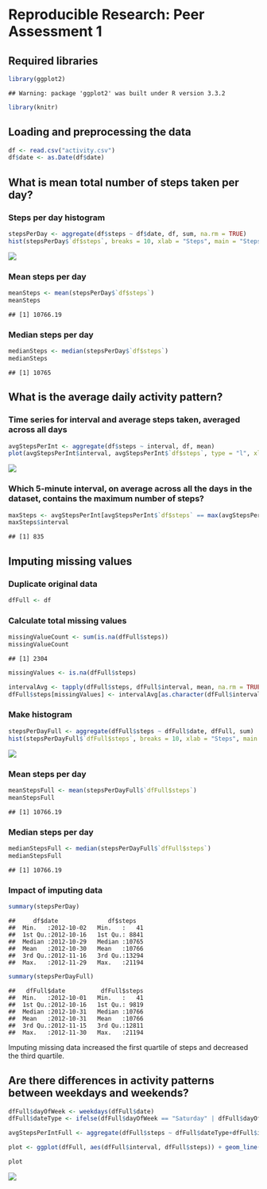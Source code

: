 # Reproducible Research: Peer Assessment 1

## Required libraries

```r
library(ggplot2)
```

```
## Warning: package 'ggplot2' was built under R version 3.3.2
```

```r
library(knitr)
```


## Loading and preprocessing the data

```r
df <- read.csv("activity.csv")
df$date <- as.Date(df$date)
```

## What is mean total number of steps taken per day?
### Steps per day histogram

```r
stepsPerDay <- aggregate(df$steps ~ df$date, df, sum, na.rm = TRUE)
hist(stepsPerDay$`df$steps`, breaks = 10, xlab = "Steps", main = "Steps Per Day", col="#6cabe7")
```

![](PA1_template_files/figure-html/unnamed-chunk-3-1.png)<!-- -->

### Mean steps per day

```r
meanSteps <- mean(stepsPerDay$`df$steps`)
meanSteps
```

```
## [1] 10766.19
```

### Median steps per day

```r
medianSteps <- median(stepsPerDay$`df$steps`)
medianSteps
```

```
## [1] 10765
```

## What is the average daily activity pattern?
### Time series for interval and average steps taken, averaged across all days

```r
avgStepsPerInt <- aggregate(df$steps ~ interval, df, mean)
plot(avgStepsPerInt$interval, avgStepsPerInt$`df$steps`, type = "l", xlab="Interval", ylab = "Steps", main = "Average Steps Per Day")
```

![](PA1_template_files/figure-html/unnamed-chunk-6-1.png)<!-- -->

### Which 5-minute interval, on average across all the days in the dataset, contains the maximum number of steps?

```r
maxSteps <- avgStepsPerInt[avgStepsPerInt$`df$steps` == max(avgStepsPerInt$`df$steps`),]
maxSteps$interval
```

```
## [1] 835
```

## Imputing missing values
### Duplicate original data

```r
dfFull <- df
```

### Calculate total missing values

```r
missingValueCount <- sum(is.na(dfFull$steps))
missingValueCount
```

```
## [1] 2304
```

```r
missingValues <- is.na(dfFull$steps)

intervalAvg <- tapply(dfFull$steps, dfFull$interval, mean, na.rm = TRUE, simplify = TRUE)
dfFull$steps[missingValues] <- intervalAvg[as.character(dfFull$interval[missingValues])]
```

### Make histogram

```r
stepsPerDayFull <- aggregate(dfFull$steps ~ dfFull$date, dfFull, sum)
hist(stepsPerDayFull$`dfFull$steps`, breaks = 10, xlab = "Steps", main = "Steps Per Day", col="#6cabe7")
```

![](PA1_template_files/figure-html/unnamed-chunk-10-1.png)<!-- -->

### Mean steps per day

```r
meanStepsFull <- mean(stepsPerDayFull$`dfFull$steps`)
meanStepsFull
```

```
## [1] 10766.19
```

### Median steps per day

```r
medianStepsFull <- median(stepsPerDayFull$`dfFull$steps`)
medianStepsFull
```

```
## [1] 10766.19
```

### Impact of imputing data

```r
summary(stepsPerDay)
```

```
##     df$date              df$steps    
##  Min.   :2012-10-02   Min.   :   41  
##  1st Qu.:2012-10-16   1st Qu.: 8841  
##  Median :2012-10-29   Median :10765  
##  Mean   :2012-10-30   Mean   :10766  
##  3rd Qu.:2012-11-16   3rd Qu.:13294  
##  Max.   :2012-11-29   Max.   :21194
```

```r
summary(stepsPerDayFull)
```

```
##   dfFull$date          dfFull$steps  
##  Min.   :2012-10-01   Min.   :   41  
##  1st Qu.:2012-10-16   1st Qu.: 9819  
##  Median :2012-10-31   Median :10766  
##  Mean   :2012-10-31   Mean   :10766  
##  3rd Qu.:2012-11-15   3rd Qu.:12811  
##  Max.   :2012-11-30   Max.   :21194
```

Imputing missing data increased the first quartile of steps and decreased the third quartile.

## Are there differences in activity patterns between weekdays and weekends?

```r
dfFull$dayOfWeek <- weekdays(dfFull$date)
dfFull$dateType <- ifelse(dfFull$dayOfWeek == "Saturday" | dfFull$dayOfWeek == "Sunday", "Weekend", "Weekday")

avgStepsPerIntFull <- aggregate(dfFull$steps ~ dfFull$dateType+dfFull$interval, dfFull, mean)

plot <- ggplot(dfFull, aes(dfFull$interval, dfFull$steps)) + geom_line() + facet_wrap(~ dfFull$dateType, ncol = 1, nrow = 2) + labs(title = "Average Steps By Interval and Day Type", x = "Interval", y = "Steps")

plot
```

![](PA1_template_files/figure-html/unnamed-chunk-14-1.png)<!-- -->


